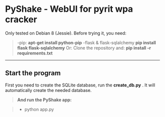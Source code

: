 PyShake - WebUI for pyrit wpa cracker
===================


Only tested on Debian 8 (Jessie).
Before trying it, you need:
> -pip: <i class="icon-cog"></i> **apt-get install python-pip**
> -flask & flask-sqlalchemy <i class="icon-cog"></i> **pip install flask flask-sqlalchemy**
Or:
> Clone the repository and: <i class="icon-cog"></i> **pip install -r requirements.txt**

----------


Start the program
-------------

First you need to create the SQLite database, run the **create_db.py** . It will automatically create the needed database.

> **And run the PyShake app:**

> - python app.py
